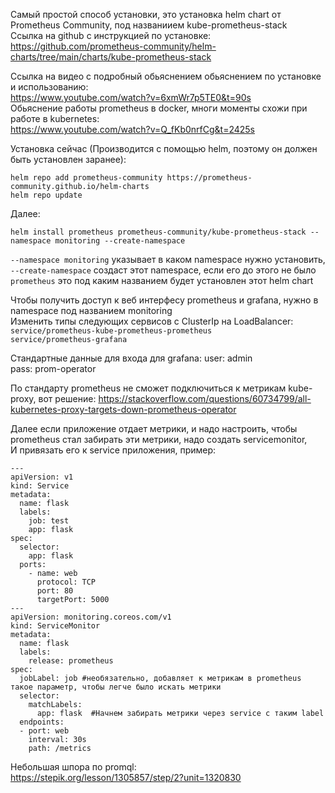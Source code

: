 Самый простой способ установки, это установка helm chart от Prometheus Community, под названиием kube-prometheus-stack    
Ссылка на github с инструкцией по установке:   
https://github.com/prometheus-community/helm-charts/tree/main/charts/kube-prometheus-stack

Ссылка на видео с подробный обьяснением обьяснением по установке и использованию:  
https://www.youtube.com/watch?v=6xmWr7p5TE0&t=90s  
Обьяснение работы prometheus в docker, многи моменты схожи при работе в kubernetes:  
https://www.youtube.com/watch?v=Q_fKb0nrfCg&t=2425s  

Установка сейчас (Производится с помощью helm, поэтому он должен быть установлен заранее):
```
helm repo add prometheus-community https://prometheus-community.github.io/helm-charts
helm repo update
```
Далее:
```
helm install prometheus prometheus-community/kube-prometheus-stack --namespace monitoring --create-namespace
```
`--namespace monitoring` указывает в каком namespace нужно установить,   
`--create-namespace` создаст этот namespace, если его до этого не было  
`prometheus` это под каким названием будет установлен этот helm chart 

Чтобы получить доступ к веб интерфесу prometheus и grafana, нужно в namespace под названием monitoring  
Изменить типы следующих сервисов c ClusterIp на LoadBalancer:   
`service/prometheus-kube-prometheus-prometheus`  
`service/prometheus-grafana `

Стандартные данные для входа для grafana:
user: admin  
pass: prom-operator  

По стандарту prometheus не сможет подключиться к метрикам kube-proxy, вот решение: 
https://stackoverflow.com/questions/60734799/all-kubernetes-proxy-targets-down-prometheus-operator


Далее если приложение отдает метрики, и надо настроить, чтобы prometheus стал забирать эти метрики, надо создать servicemonitor,  
И привязать его к service приложения, пример:
```
---
apiVersion: v1
kind: Service
metadata:
  name: flask
  labels:
    job: test
    app: flask
spec:
  selector:
    app: flask
  ports:
    - name: web
      protocol: TCP
      port: 80
      targetPort: 5000
---
apiVersion: monitoring.coreos.com/v1
kind: ServiceMonitor
metadata:
  name: flask
  labels:
    release: prometheus
spec:
  jobLabel: job #необязательно, добавляет к метрикам в prometheus такое параметр, чтобы легче было искать метрики
  selector:
    matchLabels:
      app: flask  #Начнем забирать метрики через service с таким label
  endpoints:
  - port: web
    interval: 30s
    path: /metrics  
```

Небольшая шпора по promql:  
https://stepik.org/lesson/1305857/step/2?unit=1320830
